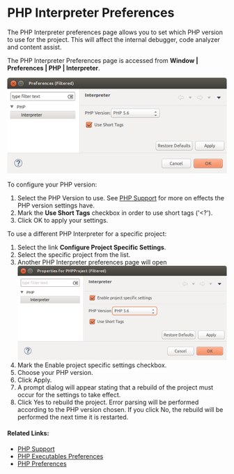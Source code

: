 # PHP Interpreter Preferences

<!--context:php_interpreter_preferences-->

The PHP Interpreter preferences page allows you to set which PHP version to use for the project. This will affect the internal debugger, code analyzer and content assist.

The PHP Interpreter Preferences page is accessed from **Window | Preferences | PHP | Interpreter**.

![php_interpreter.png](images/php_interpreter.png "php_interpreter.png")

<!--ref-start-->

To configure your PHP version:

 1. Select the PHP Version to use. See [PHP Support](../../016-concepts/008-php_support.md) for more on effects the PHP version settings have.
 2. Mark the **Use Short Tags** checkbox in order to use short tags ('<?').
 3. Click OK to apply your settings.

<!--ref-end-->

<!--ref-start-->

To use a different PHP Interpreter for a specific project:

 1. Select the link **Configure Project Specific Settings**.
 2. Select the specific project from the list.
 3. Another PHP Interpreter preferences page will open <br />![php_interpreter_project_pdt.png](images/php_interpreter_project_pdt.png "php_interpreter_project_pdt.png")
 4. Mark the Enable project specific settings checkbox.
 5. Choose your PHP version.
 6. Click Apply.
 7. A prompt dialog will appear stating that a rebuild of the project must occur for the settings to take effect.
 8. Click Yes to rebuild the project. Error parsing will be performed according to the PHP version chosen. If you click No, the rebuild will be performed the next time it is restarted.

<!--ref-end-->

<!--links-start-->

#### Related Links:

 * [PHP Support](../../016-concepts/008-php_support.md)
 * [PHP Executables Preferences](056-php_executables/000-index.md)
 * [PHP Preferences](000-index.md)

<!--links-end-->
